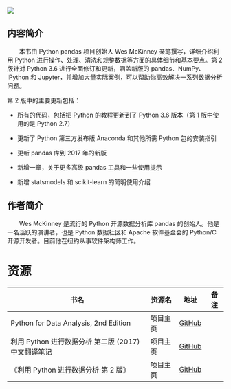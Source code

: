 ![](http://img3m7.ddimg.cn/3/33/25312917-1_u_2.jpg)

## 内容简介

　　本书由 Python pandas 项目创始人 Wes McKinney 亲笔撰写，详细介绍利用 Python 进行操作、处理、清洗和规整数据等方面的具体细节和基本要点。第 2 版针对 Python 3.6 进行全面修订和更新，涵盖新版的 pandas、NumPy、IPython 和 Jupyter，并增加大量实际案例，可以帮助你高效解决一系列数据分析问题。

第 2 版中的主要更新包括：

* 所有的代码，包括把 Python 的教程更新到了 Python 3.6 版本（第 1 版中使用的是 Python 2.7）

* 更新了 Python 第三方发布版 Anaconda 和其他所需 Python 包的安装指引

* 更新 pandas 库到 2017 年的新版

* 新增一章，关于更多高级 pandas 工具和一些使用提示

* 新增 statsmodels 和 scikit-learn 的简明使用介绍

## 作者简介

　　Wes McKinney 是流行的 Python 开源数据分析库 pandas 的创始人。他是一名活跃的演讲者，也是 Python 数据社区和 Apache 软件基金会的 Python/C 开源开发者。目前他在纽约从事软件架构师工作。

# 资源

|书名|资源名|地址|备注|
|---|---|---|---|
|Python for Data Analysis, 2nd Edition|项目主页|[GitHub](https://github.com/wesm/pydata-book)||
|利用 Python 进行数据分析 第二版 (2017) 中文翻译笔记|项目主页|[GitHub](https://github.com/BrambleXu/pydata-notebook)||
|《利用 Python 进行数据分析·第 2 版》|项目主页|[GitHub](https://github.com/apachecn/pyda-2e-zh)||
